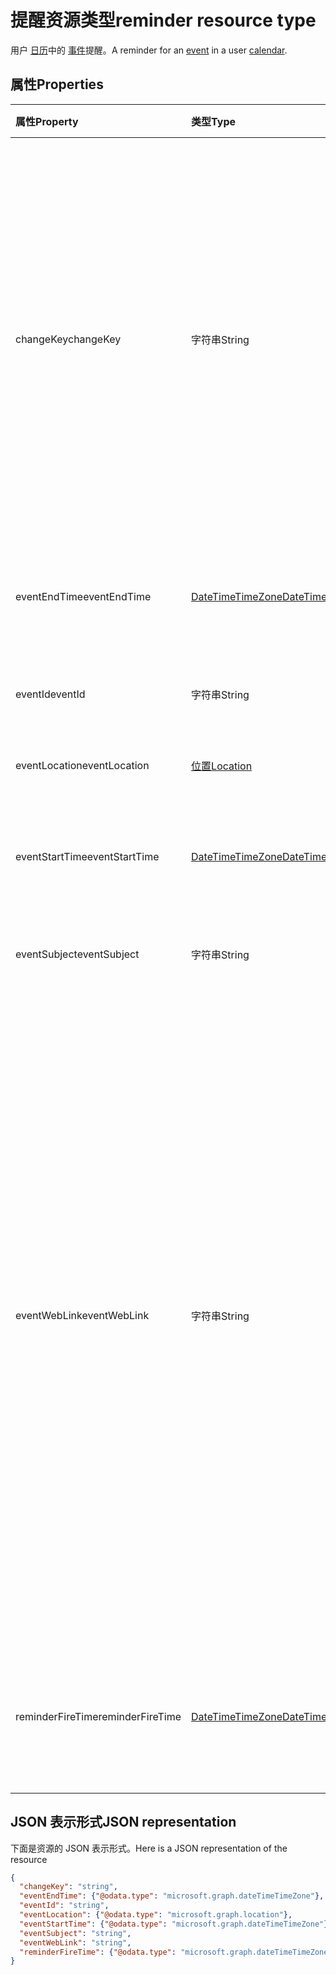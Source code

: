 # <a name="reminder-resource-type"></a><span data-ttu-id="dd7bf-101">提醒资源类型</span><span class="sxs-lookup"><span data-stu-id="dd7bf-101">reminder resource type</span></span>

<span data-ttu-id="dd7bf-102">用户 [日历](calendar.md)中的 [事件](event.md)提醒。</span><span class="sxs-lookup"><span data-stu-id="dd7bf-102">A reminder for an [event](event.md) in a user [calendar](calendar.md).</span></span>

## <a name="properties"></a><span data-ttu-id="dd7bf-103">属性</span><span class="sxs-lookup"><span data-stu-id="dd7bf-103">Properties</span></span>
| <span data-ttu-id="dd7bf-104">属性</span><span class="sxs-lookup"><span data-stu-id="dd7bf-104">Property</span></span>     | <span data-ttu-id="dd7bf-105">类型</span><span class="sxs-lookup"><span data-stu-id="dd7bf-105">Type</span></span>   |<span data-ttu-id="dd7bf-106">说明</span><span class="sxs-lookup"><span data-stu-id="dd7bf-106">Description</span></span>|
|:---------------|:--------|:----------|
|<span data-ttu-id="dd7bf-107">changeKey</span><span class="sxs-lookup"><span data-stu-id="dd7bf-107">changeKey</span></span>|<span data-ttu-id="dd7bf-108">字符串</span><span class="sxs-lookup"><span data-stu-id="dd7bf-108">String</span></span>|<span data-ttu-id="dd7bf-p101">标识提醒的版本。每次提醒更改时，**changeKey** 也将更改。这样，Exchange 可以将更改应用于该对象的正确版本。</span><span class="sxs-lookup"><span data-stu-id="dd7bf-p101">Identifies the version of the reminder. Every time the reminder is changed, **changeKey** changes as well. This allows Exchange to apply changes to the correct version of the object.</span></span>|
|<span data-ttu-id="dd7bf-112">eventEndTime</span><span class="sxs-lookup"><span data-stu-id="dd7bf-112">eventEndTime</span></span>|[<span data-ttu-id="dd7bf-113">DateTimeTimeZone</span><span class="sxs-lookup"><span data-stu-id="dd7bf-113">DateTimeTimeZone</span></span>](datetimetimezone.md)|<span data-ttu-id="dd7bf-114">事件结束的日期、时间和时区。</span><span class="sxs-lookup"><span data-stu-id="dd7bf-114">The date, time and time zone that the event ends.</span></span>|
|<span data-ttu-id="dd7bf-115">eventId</span><span class="sxs-lookup"><span data-stu-id="dd7bf-115">eventId</span></span>|<span data-ttu-id="dd7bf-116">字符串</span><span class="sxs-lookup"><span data-stu-id="dd7bf-116">String</span></span>|<span data-ttu-id="dd7bf-p102">事件的唯一 ID。只读。</span><span class="sxs-lookup"><span data-stu-id="dd7bf-p102">The unique ID of the event. Read only.</span></span>|
|<span data-ttu-id="dd7bf-119">eventLocation</span><span class="sxs-lookup"><span data-stu-id="dd7bf-119">eventLocation</span></span>|[<span data-ttu-id="dd7bf-120">位置</span><span class="sxs-lookup"><span data-stu-id="dd7bf-120">Location</span></span>](location.md)|<span data-ttu-id="dd7bf-121">事件的位置。</span><span class="sxs-lookup"><span data-stu-id="dd7bf-121">The location of the event.</span></span>|
|<span data-ttu-id="dd7bf-122">eventStartTime</span><span class="sxs-lookup"><span data-stu-id="dd7bf-122">eventStartTime</span></span>|[<span data-ttu-id="dd7bf-123">DateTimeTimeZone</span><span class="sxs-lookup"><span data-stu-id="dd7bf-123">DateTimeTimeZone</span></span>](datetimetimezone.md)|<span data-ttu-id="dd7bf-124">事件开始的日期、时间和时区。</span><span class="sxs-lookup"><span data-stu-id="dd7bf-124">The date, time, and time zone that the event starts.</span></span>|
|<span data-ttu-id="dd7bf-125">eventSubject</span><span class="sxs-lookup"><span data-stu-id="dd7bf-125">eventSubject</span></span>|<span data-ttu-id="dd7bf-126">字符串</span><span class="sxs-lookup"><span data-stu-id="dd7bf-126">String</span></span>|<span data-ttu-id="dd7bf-127">事件的主题行文本。</span><span class="sxs-lookup"><span data-stu-id="dd7bf-127">The text of the event's subject line.</span></span>|
|<span data-ttu-id="dd7bf-128">eventWebLink</span><span class="sxs-lookup"><span data-stu-id="dd7bf-128">eventWebLink</span></span>|<span data-ttu-id="dd7bf-129">字符串</span><span class="sxs-lookup"><span data-stu-id="dd7bf-129">String</span></span>|<span data-ttu-id="dd7bf-130">要在 Web 上的 Outlook 中打开事件的 URL。</span><span class="sxs-lookup"><span data-stu-id="dd7bf-130">The URL to open the event in Outlook on the web.</span></span><br/><br/><span data-ttu-id="dd7bf-p103">如果你通过 Web 上的 Outlook 登录邮箱，该事件将在浏览器中打开。如果你尚未使用浏览器登录，系统将提示你登录。</span><span class="sxs-lookup"><span data-stu-id="dd7bf-p103">The event will open in the browser if you are logged in to your mailbox via Outlook on the web. You will be prompted to login if you are not already logged in with the browser.</span></span><br/><br/><span data-ttu-id="dd7bf-133">可以从 iFrame 中访问此 URL。</span><span class="sxs-lookup"><span data-stu-id="dd7bf-133">This URL can be accessed from within an iFrame.</span></span>|
|<span data-ttu-id="dd7bf-134">reminderFireTime</span><span class="sxs-lookup"><span data-stu-id="dd7bf-134">reminderFireTime</span></span>|[<span data-ttu-id="dd7bf-135">DateTimeTimeZone</span><span class="sxs-lookup"><span data-stu-id="dd7bf-135">DateTimeTimeZone</span></span>](datetimetimezone.md)|<span data-ttu-id="dd7bf-136">设置提醒发生的日期、时间和时区。</span><span class="sxs-lookup"><span data-stu-id="dd7bf-136">The date, time, and time zone that the reminder is set to occur.</span></span>|

## <a name="json-representation"></a><span data-ttu-id="dd7bf-137">JSON 表示形式</span><span class="sxs-lookup"><span data-stu-id="dd7bf-137">JSON representation</span></span>

<span data-ttu-id="dd7bf-138">下面是资源的 JSON 表示形式。</span><span class="sxs-lookup"><span data-stu-id="dd7bf-138">Here is a JSON representation of the resource</span></span>

<!-- {
  "blockType": "resource",
  "optionalProperties": [

  ],
  "@odata.type": "microsoft.graph.reminder"
}-->

```json
{
  "changeKey": "string",
  "eventEndTime": {"@odata.type": "microsoft.graph.dateTimeTimeZone"},
  "eventId": "string",
  "eventLocation": {"@odata.type": "microsoft.graph.location"},
  "eventStartTime": {"@odata.type": "microsoft.graph.dateTimeTimeZone"},
  "eventSubject": "string",
  "eventWebLink": "string",
  "reminderFireTime": {"@odata.type": "microsoft.graph.dateTimeTimeZone"}
}

```

<!-- uuid: 8fcb5dbc-d5aa-4681-8e31-b001d5168d79
2015-10-25 14:57:30 UTC -->
<!-- {
  "type": "#page.annotation",
  "description": "reminder resource",
  "keywords": "",
  "section": "documentation",
  "tocPath": ""
}-->